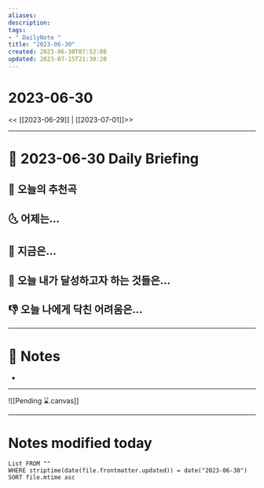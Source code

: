 ```yaml
---
aliases: 
description:
tags:
- " DailyNote "
title: "2023-06-30"
created: 2023-06-30T07:52:08
updated: 2023-07-15T21:30:20
---
```


# 2023-06-30

<< [[2023-06-29]] | [[2023-07-01]]>>

---

# 📅 2023-06-30 Daily Briefing

## 🎵 오늘의 추천곡

## 🌜 어제는...

## 🙌 지금은...

## 🚀 오늘 내가 달성하고자 하는 것들은...

## 👎 오늘 나에게 닥친 어려움은...

---

# 📝 Notes

- 

___

![[Pending ⌛.canvas]]

---

# Notes modified today

```dataview
List FROM "" 
WHERE striptime(date(file.frontmatter.updated)) = date("2023-06-30") 
SORT file.mtime asc
```
